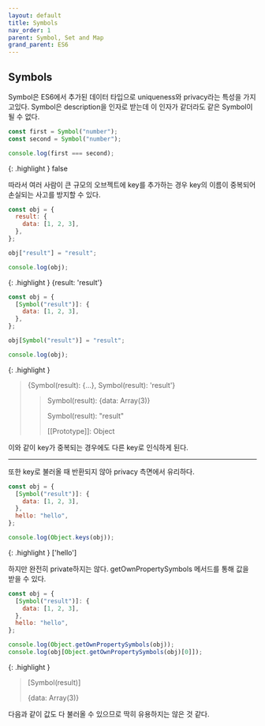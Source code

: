 ```yaml
---
layout: default
title: Symbols
nav_order: 1
parent: Symbol, Set and Map
grand_parent: ES6
---
```


## Symbols

Symbol은 ES6에서 추가된 데이터 타입으로 uniqueness와 privacy라는 특성을 가지고있다.
Symbol은 description을 인자로 받는데 이 인자가 같더라도 같은 Symbol이 될 수 없다.

```js
const first = Symbol("number");
const second = Symbol("number");

console.log(first === second);
```

{: .highlight }
false

따라서 여러 사람이 큰 규모의 오브젝트에 key를 추가하는 경우 key의 이름이 중복되어 손실되는 사고를 방지할 수 있다.

```js
const obj = {
  result: {
    data: [1, 2, 3],
  },
};

obj["result"] = "result";

console.log(obj);
```

{: .highlight }
{result: 'result'}

```js
const obj = {
  [Symbol("result")]: {
    data: [1, 2, 3],
  },
};

obj[Symbol("result")] = "result";

console.log(obj);
```

{: .highlight }

> {Symbol(result): {…}, Symbol(result): 'result'}
>
> > Symbol(result): {data: Array(3)}
> >
> > Symbol(result): "result"
> >
> > [[Prototype]]: Object

이와 같이 key가 중복되는 경우에도 다른 key로 인식하게 된다.

---

또한 key로 불러올 때 반환되지 않아 privacy 측면에서 유리하다.

```js
const obj = {
  [Symbol("result")]: {
    data: [1, 2, 3],
  },
  hello: "hello",
};

console.log(Object.keys(obj));
```

{: .highlight }
['hello']

하지만 완전히 private하지는 않다. getOwnPropertySymbols 메서드를 통해 값을 받을 수 있다.

```js
const obj = {
  [Symbol("result")]: {
    data: [1, 2, 3],
  },
  hello: "hello",
};

console.log(Object.getOwnPropertySymbols(obj));
console.log(obj[Object.getOwnPropertySymbols(obj)[0]]);
```

{: .highlight }

> [Symbol(result)]
>
> {data: Array(3)}

다음과 같이 값도 다 불러올 수 있으므로 딱히 유용하지는 않은 것 같다.
